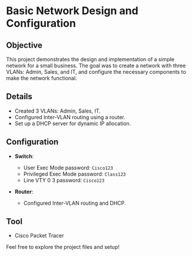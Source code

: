 # Basic Network Design and Configuration

## Objective
This project demonstrates the design and implementation of a simple network for a small business. The goal was to create a network with three VLANs: Admin, Sales, and IT, and configure the necessary components to make the network functional.

## Details
- Created 3 VLANs: Admin, Sales, IT.
- Configured Inter-VLAN routing using a router.
- Set up a DHCP server for dynamic IP allocation.

## Configuration
- **Switch**:
  - User Exec Mode password: `Cisco123`
  - Privileged Exec Mode password: `Class123`
  - Line VTY 0 3 password: `Cisco123`
  
- **Router**:
  - Configured Inter-VLAN routing and DHCP.

## Tool
- Cisco Packet Tracer

Feel free to explore the project files and setup!
